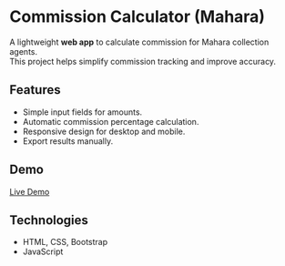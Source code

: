 # Commission Calculator (Mahara)

A lightweight **web app** to calculate commission for Mahara collection agents.  
This project helps simplify commission tracking and improve accuracy.

## Features
- Simple input fields for amounts.
- Automatic commission percentage calculation.
- Responsive design for desktop and mobile.
- Export results manually.

## Demo
[Live Demo](https://sites.google.com/view/commission--calculator/home)

## Technologies
- HTML, CSS, Bootstrap
- JavaScript
